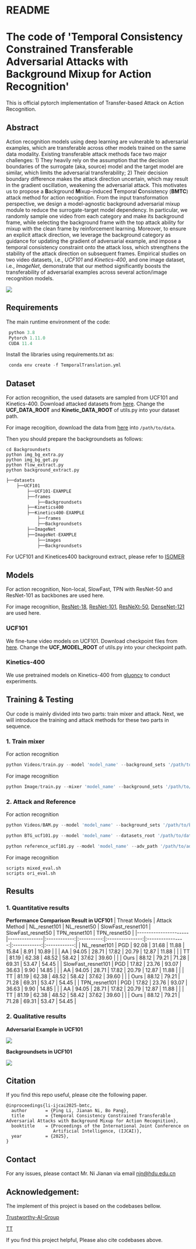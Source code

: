 # README

# **The code of 'Temporal Consistency Constrained Transferable Adversarial Attacks with Background Mixup for Action Recognition'**

This is official pytorch implementation of Transfer-based Attack on Action Recognition. 

## **Abstract**

Action recognition models using deep learning are vulnerable to adversarial examples, which are transferable across other models trained on the same data modality. Existing transferable attack methods face two major challenges: 1) They heavily rely on the assumption that the decision boundaries of the surrogate (aka, source) model and the target model are similar, which limits the adversarial transferability; 2) Their decision boundary difference makes the attack direction uncertain, which may result in the gradient oscillation, weakening the adversarial attack. 
This motivates us to propose a **B**ackground **M**ixup-induced **T**emporal **C**onsistency (**BMTC**) attack method for action recognition. 
From the input transformation perspective, we design a model-agnostic background adversarial mixup module to reduce the surrogate-target model dependency. In particular, we randomly sample one video from each category and make its background frame, while selecting the background frame with the top attack ability for mixup with the clean frame by reinforcement learning. Moreover, to ensure an explicit attack direction, we leverage the background category as guidance for updating the gradient of adversarial example, and impose a temporal consistency constraint onto the attack loss, which strengthens the stability of the attack direction on subsequent frames. 
Empirical studies on two video datasets, i.e., *UCF101* and *Kinetics-400*, and one image dataset, i.e., *ImageNet*, demonstrate that our method significantly boosts the transferability of adversarial examples across several action/image recognition models.

![](figs/framework.png)

## **Requirements**

The main runtime environment of the code:

```python
 python 3.8
 Pytorch 1.11.0
 CUDA 11.4

```

Install the libraries using requirements.txt as:

```python
 conda env create -f TemporalTranslation.yml

```

## **Dataset**

For action recognition, the used datasets are sampled from UCF101 and Kinetics-400. Download attacked datasets from [here](https://drive.google.com/drive/folders/1O4XyLw37WqGKqFvWFaE2ps5IAD_shSpG?usp=sharing). 
Change the **UCF_DATA_ROOT** and **Kinetic_DATA_ROOT** of utils.py into your dataset path.

For image recogition, download the data from [here](https://drive.google.com/file/d/1d-_PKYi3MBDPtJV4rfMCCtmsE0oWX7ZB/view?usp=sharing) into `/path/to/data`.

Then you should prepare the backgroundsets as follows:

```
cd Backgroundsets
python img_bg_extra.py
python img_bg_get.py
python flow_extract.py
python background_extract.py
```

```python
├──datasets
	├──UCF101
		├──UCF101-EXAMPLE
		├──frames
           	├──Backgroundsets
        ├──Kinetics400
		├──Kinetics400-EXAMPLE
           	├──frames
           	├──Backgroundsets
        ├──ImageNet
		├──ImageNet-EXAMPLE
           	├──images
           	├──Backgroundsets
```

For UCF101 and Kinetices400 background extract, please refer to [ISOMER](https://github.com/DLUT-yyc/Isomer)

## Models
For action recognition, Non-local, SlowFast, TPN with ResNet-50 and ResNet-101 as backbones are used here.

For image recognition, [ResNet-18](https://arxiv.org/abs/1512.03385), [ResNet-101](https://arxiv.org/abs/1512.03385), [ResNeXt-50](https://arxiv.org/abs/1611.05431), [DenseNet-121](https://arxiv.org/abs/1608.06993) are used here.
### UCF101
We fine-tune video models on UCF101.
Download checkpoint files from [here](https://drive.google.com/drive/folders/10KOlWdi5bsV9001uL4Bn1T48m9hkgsZ2?usp=sharing).
Change the **UCF_MODEL_ROOT** of utils.py into your checkpoint path.

### Kinetics-400
We use pretrained models on Kinetics-400 from [gluoncv](https://cv.gluon.ai/model_zoo/action_recognition.html) to conduct experiments.

## **Training & Testing**

Our code is mainly divided into two parts: train mixer and attack. Next, we will introduce the training and attack methods for these two parts in sequence.

### **1. Train mixer**

For action recognition 

```python
python Videos/train.py --model 'model_name' --background_sets '/path/to/background_sets'
```

For image recognition

```python
python Image/train.py --mixer 'model_name' --background_sets '/path/to/background_sets' --input_dir '/path/to/datasets/' --save_path '/path/to/save_path/' --mixer_surrogate 'surrogate_model_name'
```
    
### **2. Attack and Reference**

For action recognition 

```python
python Videos/BAM.py --model 'model_name' --background_sets '/path/to/background_sets' --mixer_path '/path/to/mixer_path' --mix_save_path '/path/to/mixer_save_path'

python BTG_ucf101.py --model 'model_name' --datasets_root '/path/to/datasets_root' --mixer_path '/path/to/mixer_path' --adv_save_path '/path/to/AdvExample_save_path'

python reference_ucf101.py --model 'model_name' --adv_path '/path/to/adv_path' --mixer_path '/path/to/mixer_path' --adv_save_path '/path/to/AdvExample_save_path'

```

For image recognition

```
scripts mixed_eval.sh
scripts ori_eval.sh
```
    

## Results

### 1. Quantitative results

**Performance Comparison Result in UCF101**
| Threat Models        | Attack Method | NL_resnet101 | NL_resnet50 | SlowFast_resnet101 | SlowFast_resnet50 | TPN_resnet101 | TPN_resnet50 |
|----------------------|---------------|:------------:|:----------:|:---------------:|:----------------:|:------------:|:------------:|
| NL_resnet101         | PGD           | 92.08        | 31.68       | 11.88              | 15.84             | 8.91          | 10.89        |
|                      | AA            | 94.05        | 28.71       | 17.82              | 20.79             | 12.87         | 11.88        |
|                      | TT            | 81.19        | 62.38       | 48.52              | 58.42             | 37.62         | 39.60        |
|                      | Ours          | 88.12        | 79.21       | 71.28              | 69.31             | 53.47         | 54.45        |
| SlowFast_resnet101   | PGD           | 17.82        | 23.76       | 93.07              | 36.63             | 9.90          | 14.85        |
|                      | AA            | 94.05        | 28.71       | 17.82              | 20.79             | 12.87         | 11.88        |
|                      | TT            | 81.19        | 62.38       | 48.52              | 58.42             | 37.62         | 39.60        |
|                      | Ours          | 88.12        | 79.21       | 71.28              | 69.31             | 53.47         | 54.45        |
| TPN_resnet101        | PGD           | 17.82        | 23.76       | 93.07              | 36.63             | 9.90          | 14.85        |
|                      | AA            | 94.05        | 28.71       | 17.82              | 20.79             | 12.87         | 11.88        |
|                      | TT            | 81.19        | 62.38       | 48.52              | 58.42             | 37.62         | 39.60        |
|                      | Ours          | 88.12        | 79.21       | 71.28              | 69.31             | 53.47         | 54.45        |



### 2. Qualitative results

**Adversarial Example in UCF101**

![](figs/fig3.png)

**Backgroundsets in UCF101**

![](figs/fig4.png)


## Citation

If you find this repo useful, please cite the following paper.

```
@inproceedings{li-ijcai2025-bmtc,
  author       = {Ping Li, Jianan Ni, Bo Pang},
  title        = {Temporal Consistency Constrained Transferable Adversarial Attacks with Background Mixup for Action Recognition},
  booktitle    = {Proceedings of the International Joint Conference on
                  Artificial Intelligence, (IJCAI)},
  year         = {2025},
}
```

## Contact

For any issues, please contact Mr. Ni Jianan via email njn@hdu.edu.cn

## **Acknowledgement:**

The implement of this project is based on the codebases bellow.

[Trustworthy-AI-Group](https://github.com/Trustworthy-AI-Group/TransferAttack)

[TT](https://github.com/zhipeng-wei/TT)

If you find this project helpful, Please also cite codebases above.